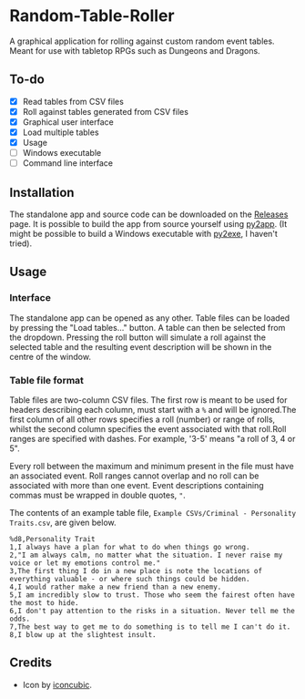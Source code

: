 # Random-Table-Roller
A graphical application for rolling against custom random event tables. Meant for use with tabletop RPGs such as Dungeons and Dragons.

## To-do
- [x] Read tables from CSV files
- [x] Roll against tables generated from CSV files
- [x] Graphical user interface
- [x] Load multiple tables
- [x] Usage
- [ ] Windows executable
- [ ] Command line interface

## Installation

The standalone app and source code can be downloaded on the
[Releases](https://github.com/whonut/Random-Table-Roller/releases/) page. It is
possible to build the app from source yourself using [py2app](https://pythonhosted.org/py2app/).
(It might be possible to build a Windows executable with [py2exe](https://pypi.python.org/pypi/py2exe/),
I haven't tried).

## Usage

### Interface 

The standalone app can be opened as any other. Table files can be loaded by pressing
the "Load tables..." button. A table can then be selected from the dropdown. Pressing
the roll button will simulate a roll against the selected table and the resulting event
description will be shown in the centre of the window.

### Table file format

Table files are two-column CSV files. The first row is meant to be used for headers
describing each column, must start with a `%` and will be ignored.The first column of
all other rows specifies a roll (number) or range of rolls, whilst the second column
specifies the event associated with that roll.Roll ranges are specified with dashes.
For example, '3-5' means "a roll of 3, 4 or 5".

Every roll between the maximum and minimum present in the file must have an
associated event. Roll ranges cannot overlap and no roll can be associated with
more than one event. Event descriptions containing commas must be wrapped in
double quotes, `"`.

The contents of an example table file, `Example CSVs/Criminal - Personality Traits.csv`, are given below.

````
%d8,Personality Trait
1,I always have a plan for what to do when things go wrong.
2,"I am always calm, no matter what the situation. I never raise my voice or let my emotions control me."
3,The first thing I do in a new place is note the locations of everything valuable - or where such things could be hidden.
4,I would rather make a new friend than a new enemy.
5,I am incredibly slow to trust. Those who seem the fairest often have the most to hide.
6,I don't pay attention to the risks in a situation. Never tell me the odds.
7,The best way to get me to do something is to tell me I can't do it.
8,I blow up at the slightest insult.
````

## Credits
- Icon by [iconcubic](http://iconcubic.deviantart.com/).
